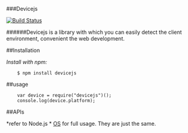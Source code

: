 ###Devicejs

[![Build Status](https://travis-ci.org/ngot/devicejs.png?branch=master)](https://travis-ci.org/ngot/devicejs)



######Devicejs is a library with which you can easily detect the client environment, convenient the web development.

##Installation

*Install with npm:*
```
	$ npm install devicejs
```


##usage

```
	var device = require("devicejs")();
	console.log(device.platform);
```

##APIs

*refer to Node.js * [OS](http://nodejs.org/api/os.html#os_os) for full usage. They are just the
same.